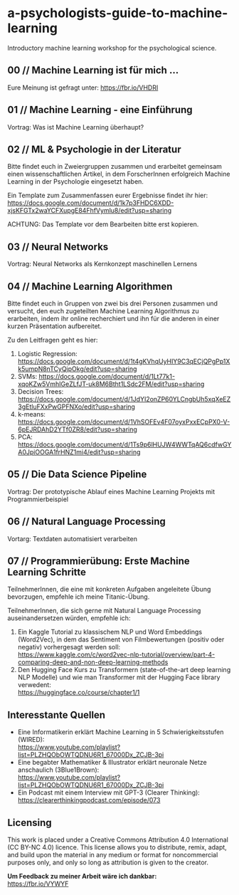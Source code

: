 # a-psychologists-guide-to-machine-learning
Introductory machine learning workshop for the psychological science.

## 00 // Machine Learning ist für mich ...

Eure Meinung ist gefragt unter: https://fbr.io/VHDRI

## 01 // Machine Learning - eine Einführung

Vortrag: Was ist Machine Learning überhaupt?

## 02 // ML & Psychologie in der Literatur

Bitte findet euch in Zweiergruppen zusammen und erarbeitet gemeinsam einen wissenschaftlichen Artikel, in dem ForscherInnen erfolgreich Machine Learning in der Psychologie eingesetzt haben.

Ein Template zum Zusammenfassen eurer Ergebnisse findet ihr hier:
<br />https://docs.google.com/document/d/1k7p3FHDC6XDD-xjsKFGTx2waYCFXupgE84FhfVymlu8/edit?usp=sharing

ACHTUNG: Das Template vor dem Bearbeiten bitte erst kopieren.

## 03 // Neural Networks

Vortrag: Neural Networks als Kernkonzept maschinellen Lernens

## 04 // Machine Learning Algorithmen

Bitte findet euch in Gruppen von zwei bis drei Personen zusammen und versucht, den euch zugeteilten Machine Learning Algorithmus zu erarbeiten, indem ihr online recherchiert und ihn für die anderen in einer kurzen Präsentation aufbereitet.

Zu den Leitfragen geht es hier:
1. Logistic Regression: https://docs.google.com/document/d/1t4gKVhqUyHIY9C3qECjQPgPp1Xk5umpN8nTCyQjpOkg/edit?usp=sharing
2. SVMs: https://docs.google.com/document/d/1Lt77k1-xqoKZw5VmhIGeZLfJT-uk8M6Btht1LSdc2FM/edit?usp=sharing
3. Decision Trees: https://docs.google.com/document/d/1JdYI2onZP60YLCngbUh5xqXeEZ3gEtluFXxPwGPFNXo/edit?usp=sharing
4. k-means: https://docs.google.com/document/d/1VhSOFEv4F07oyxPxxECpPX0-V-6pEJRDAhD2YTf0ZR8/edit?usp=sharing
5. PCA: https://docs.google.com/document/d/1Ts9p6lHUJW4WWTqAQ6cdfwGYA0JpiOOGA1frHNZ1mi4/edit?usp=sharing

## 05 // Die Data Science Pipeline

Vortrag: Der prototypische Ablauf eines Machine Learning Projekts mit Programmierbeispiel

## 06 // Natural Language Processing

Vortarg: Textdaten automatisiert verarbeiten

## 07 // Programmierübung: Erste Machine Learning Schritte

TeilnehmerInnen, die eine mit konkreten Aufgaben angeleitete Übung bevorzugen, empfehle ich meine Titanic-Übung.

TeilnehmerInnen, die sich gerne mit Natural Language Processing auseinandersetzen würden, empfehle ich:
1. Ein Kaggle Tutorial zu klassischem NLP und Word Embeddings (Word2Vec), in dem das Sentiment von Filmbewertungen (positiv oder negativ) vorhergesagt werden soll:<br />https://www.kaggle.com/c/word2vec-nlp-tutorial/overview/part-4-comparing-deep-and-non-deep-learning-methods
2. Den Hugging Face Kurs zu Transformern (state-of-the-art deep learning NLP Modelle) und wie man Transformer mit der Hugging Face library verwedent:<br />https://huggingface.co/course/chapter1/1

## Interesstante Quellen

- Eine Informatikerin erklärt Machine Learning in 5 Schwierigkeitsstufen (WIRED):
<br />https://www.youtube.com/playlist?list=PLZHQObOWTQDNU6R1_67000Dx_ZCJB-3pi
- Eine begabter Mathematiker & Illustrator erklärt neuronale Netze anschaulich (3Blue1Brown):
<br />https://www.youtube.com/playlist?list=PLZHQObOWTQDNU6R1_67000Dx_ZCJB-3pi
- Ein Podcast mit einem Interview mit GPT-3 (Clearer Thinking):
<br />https://clearerthinkingpodcast.com/episode/073

## Licensing
This work is placed under a Creative Commons Attribution 4.0 International (CC BY-NC 4.0) licence. This license allows you to distribute, remix, adapt, and build upon the material in any medium or format for noncommercial purposes only, and only so long as attribution is given to the creator.

**Um Feedback zu meiner Arbeit wäre ich dankbar:**
<br />https://fbr.io/VYWYF
